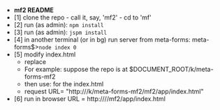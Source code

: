 * __mf2 README__
* [1] clone the repo - call it, say, 'mf2' - cd to 'mf'
* [2] run (as admin):
```npm install```
* [3] run (as admin):
```jspm install```
* [4] in another terminal (or in bg) run server from meta-forms:
meta-forms$>```node index 0```
* [5] modify index.html
  * replace <base href= 'path to client-root'>
  * For example: suppose the repo is at $DOCUMENT_ROOT/k/meta-forms-mf2
  * then use:  <base href="/k/meta-forms-mf2/mf2/"> for the index.html
  * request URL= "http://<domain>/k/meta-forms-mf2/mf2/app/index.html"
* [6] run in browser URL = http://<domain>/<pathToDist>/mf2/app/index.html
